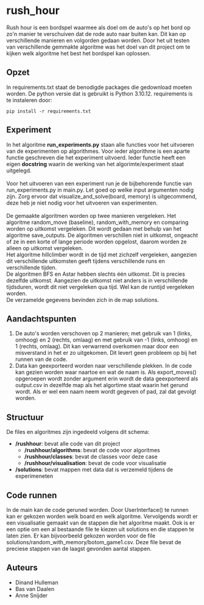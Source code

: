 # rush_hour
Rush hour is een bordspel waarmee als doel om de auto's op het bord op zo'n manier te verschuiven dat de rode auto naar buiten kan. Dit kan op verschillende manieren en volgorden gedaan worden. Door het uit testen van verschillende gemmakte algoritme was het doel van dit project om te kijken welk algoritme het best het bordspel kan oplossen.
## Opzet
In requirements.txt staat de benodigde packages die gedownload moeten worden. De python versie dat is gebruikt is Python 3.10.12. requirements is te instaleren door:
```
pip install -r requirements.txt
```
## Experiment
In het algoritme **run_experiments.py** staan alle functies voor het uitvoeren van de experimenten op algorithmes. Voor ieder algorithme is een aparte functie geschreven die het experiment uitvoerd. Ieder functie heeft een eigen **docstring** waarin de werking van het algorimte/experiment staat uitgelegd. 
\
\
Voor het uitvoeren van een experiment run je de bijbehorende functie van run_experiments.py in main.py. Let goed op welke input argumenten nodig zijn. Zorg ervoor dat visualize_and_solve(board, memory) is uitgecommend, deze heb je niet nodig voor het uitvoeren van experimenten.
\
\
De gemaakte algoritmen worden op twee manieren vergeleken. Het algoritme random_move (baseline), random_with_memory en comparing worden op uitkomst vergeleken. Dit wordt gedaan met behulp van het algoritme save_outputs. De algoritmen verschillen niet in uitkomst, ongeacht of ze in een korte of lange periode worden opgelost, daarom worden ze alleen op uitkomst vergeleken.
\
Het algoritme hillclimber wordt in de tijd met zichzelf vergeleken, aangezien dit verschillende uitkomsten geeft tijdens verschillende runs en verschillende tijden.
\
De algoritmen BFS en Astar hebben slechts één uitkomst. Dit is precies dezelfde uitkomst. Aangezien de uitkomst niet anders is in verschillende tijdsduren, wordt dit niet vergeleken qua tijd. Wel kan de runtijd vergeleken worden. 
\
De verzamelde gegevens bevinden zich in de map solutions.


## Aandachtspunten
1. De auto's worden verschoven op 2 manieren; met gebruik van 1 (links, omhoog) en 2 (rechts, omlaag) en met gebruik van -1 (links, omhoog) en 1 (rechts, omlaag). Dit kan verwarrend overkomen maar door een misverstand in het er zo uitgekomen. Dit levert geen probleem op bij het runnen van de code.
2. Data kan geexporteerd worden naar verschillende plekken. In de code kan gezien worden waar naartoe en wat de naam is. Als export_moves() opgeroepen wordt zonder argument erin wordt de data geexporteerd als output.csv in dezelfde map als het algortime staat waarin het gerund wordt. Als er wel een naam neem wordt gegeven of pad, zal dat gevolgt worden.

## Structuur
De files en algoritmes zijn ingedeeld volgens dit schema:
- **/rushhour**: bevat alle code van dit project
  - **/rushhour/algorithms**: bevat de code voor algoritmes
  - **/rushhour/classes**: bevat de classes voor deze case
  - **/rushhour/visualisation**: bevat de code voor visualisatie
- **/solutions**: bevat mappen met data dat is verzemeld tijdens de experimeneten

## Code runnen
In de main kan de code geruned worden. Door UserInterface() te runnen kan er gekozen worden welk board en welk algoritme. Vervolgends wordt er een visualisatie gemaakt van de stappen die het algoritme maakt. Ook is er een optie om een al bestaande file te kiezen uit solutions en die stappen te laten zien. Er kan bijvoorbeeld gekozen worden voor de file solutions/random_with_memory/botom_game1.csv. Deze file bevat de preciese stappen van de laagst gevonden aantal stappen.

## Auteurs
- Dinand Hulleman
- Bas van Daalen
- Anne Snijder

